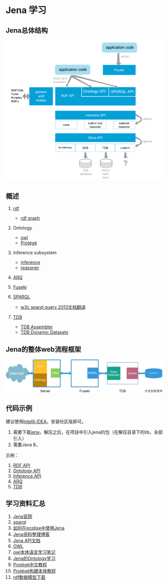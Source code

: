 # Jena 学习

## Jena总体结构

![jena](./images/jena.png)

## 概述

1. [rdf](./notes/rdf.md)

    * [rdf graph](./notes/rdf-graph.md)

2. Ontology

    * [owl](./notes/owl.md)
    * [Protégé](./notes/protege.md)
    
3. Inference subsystem

    * [inference](./notes/inference.md)
    * [reasoner](./notes/reasoner.md)

4. [ARQ](./notes/arq.md)
5. [Fuseki](./notes/fuseki.md)
6. [SPARQL](./notes/sparql.md)

    * [w3c sparql query 2013文档翻译](./notes/sparql/)

7. [TDB](./notes/tdb.md)

    * [TDB Assembler](./notes/tdb-assember.md)
    * [TDB Dynamic Datasets](./notes/tdb-dynamic-dataset.md)

## Jena的整体web流程框架

![jena-complete](./images/jena-webflow.jpg)


## 代码示例

建议使用[Intellij IDEA](http://www.jetbrains.com/idea/#chooseYourEdition)，安装社区版即可。

1. 需要下载[jena](http://jena.apache.org/download/index.cgi)，解压之后，在项目中引入jena的包（在解压目录下的lib，全部引入）
2. 需要Java 8，

示例：

1. [RDF API](./rdf)
2. [Ontology API](./ontology)
3. [Inference API](./inference)
4. [ARQ](./arq)
5. [TDB](./tdb)

## 学习资料汇总

1. [Jena官网](http://jena.apache.org/index.html)
2. [sparql](https://www.w3.org/TR/sparql11-query/)
3. [如何在ecplise中使用Jena](http://www.iandickinson.me.uk/articles/jena-eclipse-helloworld/)
4. [Jena资料整理博客](http://www.itdadao.com/tags/jena-0.html)
5. [Jena API文档](http://jena.apache.org/documentation/javadoc/jena/)
6. [OWL](https://www.w3.org/TR/2004/REC-owl-features-20040210/)
7. [owl本体语言学习笔记](http://blog.sina.com.cn/s/blog_6a7447840100utms.html)
8. [Jena的Ontology学习](http://blog.csdn.net/zhang6560329/article/details/27095197)
9. [Protégé中文教程](http://wenku.baidu.com/link?url=5Wb66TcG8jSBImBTIxriCUp6KaYd6sLZ20SS4emUgjyVs14GegIVKmGVlM7CSs56p0eQ6vpHnlph3eGgUsKHmsma8GREPc-iPR9cRDwHmLW)
10. [Protégé构建本体教程](http://wenku.baidu.com/link?url=TcDAyKe0DzP38i6sGG70s8P4lCvaQ5RptO1iuX1n1ljPtIluBloeu4NfJVi1sFQVBeJ0O1d2I4U9_9RDa3n5jtlcB5eSVuFMioQvnEgConG)
11. [rdf数据模型下载](http://semanticweb.org/wiki/Main_Page.html)